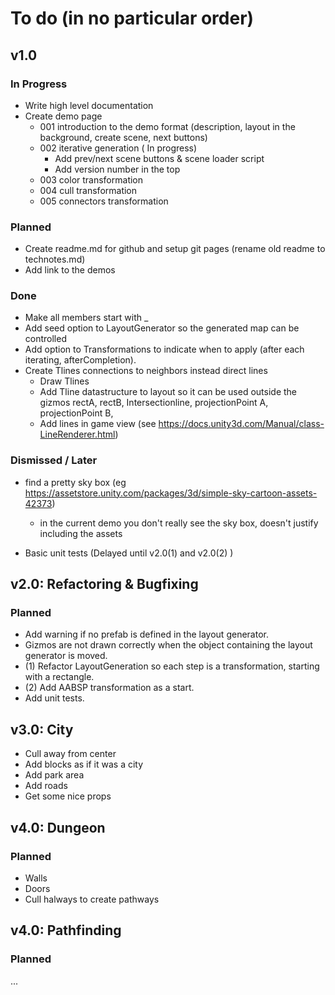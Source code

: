# To do (in no particular order)

## v1.0

### In Progress

-   Write high level documentation
-   Create demo page
    -   001 introduction to the demo format (description, layout in the background, create scene, next buttons)
    -   002 iterative generation ( In progress)
        - Add prev/next scene buttons & scene loader script
        - Add version number in the top
    -   003 color transformation
    -   004 cull transformation
    -   005 connectors transformation
### Planned

-   Create readme.md for github and setup git pages (rename old readme to technotes.md)
-   Add link to the demos

### Done

-   Make all members start with _
-   Add seed option to LayoutGenerator so the generated map can be controlled
-   Add option to Transformations to indicate when to apply (after each iterating, afterCompletion).
-   Create Tlines connections to neighbors instead direct lines 
    - Draw Tlines 
    - Add Tline datastructure to layout so it can be used outside the gizmos
        rectA,
        rectB,
        Intersectionline,
        projectionPoint A,
        projectionPoint B,
    - Add lines in game view (see https://docs.unity3d.com/Manual/class-LineRenderer.html)

### Dismissed / Later

-   find a pretty sky box (eg https://assetstore.unity.com/packages/3d/simple-sky-cartoon-assets-42373)
    - in the current demo you don't really see the sky box, doesn't justify including the assets

-   Basic unit tests (Delayed until v2.0(1) and v2.0(2) )

## v2.0: Refactoring & Bugfixing

### Planned

-   Add warning if no prefab is defined in the layout generator.
-   Gizmos are not drawn correctly when the object containing the layout generator is moved.
-   (1) Refactor LayoutGeneration so each step is a transformation, starting with a rectangle.
-   (2) Add AABSP transformation as a start.
-   Add unit tests.

## v3.0: City

-   Cull away from center
-   Add blocks as if it was a city
-   Add park area
-   Add roads
-   Get some nice props

## v4.0: Dungeon

### Planned

-   Walls
-   Doors
-   Cull halways to create pathways

## v4.0: Pathfinding

### Planned

...

